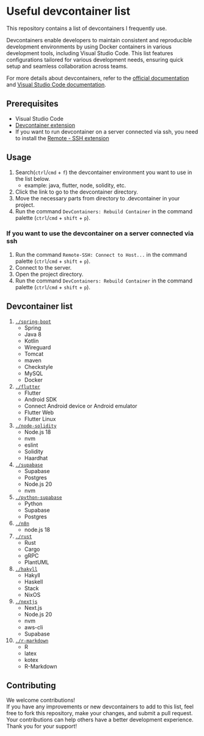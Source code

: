 # Useful devcontainer list

This repository contains a list of devcontainers I frequently use.


Devcontainers enable developers to maintain consistent and reproducible development environments by using Docker containers in various development tools, including Visual Studio Code. This list features configurations tailored for various development needs, ensuring quick setup and seamless collaboration across teams.

For more details about devcontainers, refer to the [official documentation](https://containers.dev/) and [Visual Studio Code documentation](https://code.visualstudio.com/docs/devcontainers/containers).

## Prerequisites

* Visual Studio Code
* [Devcontainer extension](https://marketplace.visualstudio.com/items?itemName=ms-vscode-remote.remote-containers)
* If you want to run devcontainer on a server connected via ssh, you need to install the [Remote - SSH extension](https://marketplace.visualstudio.com/items?itemName=ms-vscode-remote.remote-ssh)

## Usage

1. Search(`ctrl`/`cmd` + `f`) the devcontainer environment you want to use in the list below.
    * example: java, flutter, node, solidity, etc.
2. Click the link to go to the devcontainer directory.
3. Move the necessary parts from directory to .devcontainer in your project.
4. Run the command `DevContainers: Rebuild Container` in the command palette (`ctrl`/`cmd` + `shift` + `p`).

### If you want to use the devcontainer on a server connected via ssh

1. Run the command `Remote-SSH: Connect to Host...` in the command palette (`ctrl`/`cmd` + `shift` + `p`).
2. Connect to the server.
3. Open the project directory.
4. Run the command `DevContainers: Rebuild Container` in the command palette (`ctrl`/`cmd` + `shift` + `p`).

## Devcontainer list

1. [`./spring-boot`](./spring-boot/)
    * Spring
    * Java 8
    * Kotlin
    * Wireguard
    * Tomcat
    * maven
    * Checkstyle
    * MySQL
    * Docker
2. [`./flutter`](./flutter/)
    * Flutter
    * Android SDK
    * Connect Android device or Android emulator
    * Flutter Web
    * Flutter Linux
3. [`./node-solidity`](./node-solidity/)
    * Node.js 18
    * nvm
    * eslint
    * Solidity
    * Haardhat
4. [`./supabase`](./supabase/)
    * Supabase
    * Postgres
    * Node.js 20
    * nvm
5. [`./python-supabase`](./python-supabase/)
    * Python
    * Supabase
    * Postgres
6. [`./n8n`](./n8n/)
    * node.js 18
7. [`./rust`](./rust/)
    * Rust
    * Cargo
    * gRPC
    * PlantUML
8. [`./hakyll`](./hakyll/)
    * Hakyll
    * Haskell
    * Stack
    * NixOS
9. [`./nextjs`](./nextjs/)
    * Next.js
    * Node.js 20
    * nvm
    * aws-cli
    * Supabase
10. [`./r-markdown`](./r-markdown/)
    * R
    * latex
    * kotex
    * R-Markdown

## Contributing

We welcome contributions!  
If you have any improvements or new devcontainers to add to this list, feel free to fork this repository, make your changes, and submit a pull request. Your contributions can help others have a better development experience. Thank you for your support!
